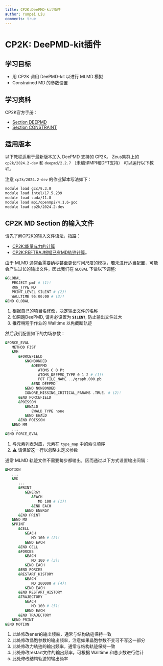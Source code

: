 ```yaml
---
title: CP2K:DeePMD-kit插件
author: Yunpei Liu
comments: true
---
```


# CP2K: DeePMD-kit插件

## 学习目标

- 用 CP2K 调用 DeePMD-kit 以进行 MLMD 模拟
- Constrained MD 的参数设置

## 学习资料

CP2K官方手册：

- [Section DEEPMD](https://manual.cp2k.org/trunk/CP2K_INPUT/FORCE_EVAL/MM/FORCEFIELD/NONBONDED/DEEPMD.html) 
- [Section CONSTRAINT](https://manual.cp2k.org/trunk/CP2K_INPUT/MOTION/CONSTRAINT.html) 

## 适用版本

以下教程适用于最新版本加入 DeePMD 支持的 CP2K。
Zeus集群上的 `cp2k/2024.2-dev` 和 `deepmd/2.2.7` （未编译MPI和DFT支持） 可以运行以下教程。

注意 `cp2k/2024.2-dev` 的作业脚本写法如下：

```bash
module load gcc/9.3.0
module load intel/17.5.239
module load cuda/11.8
module load mpi/openmpi/4.1.6-gcc
module load cp2k/2024.2-dev
```

## CP2K MD Section 的输入文件

请先了解CP2K的输入文件语法，指路：

- [CP2K:能量与力的计算](./cp2k-e-f.md) 
- [CP2K:REFTRAJ根据已有MD轨迹计算](./cp2k-reftraj.md)。

由于 MLMD 通常会需要纳秒甚至更长时间尺度的模拟，若未进行适当配置，可能会产生过长的输出文件，因此我们在 `GLOBAL` 下做以下调整:

```bash
&GLOBAL
   PROJECT pmf # (1)!
   RUN_TYPE MD
   PRINT_LEVEL SILENT # (2)!
   WALLTIME 95:00:00 # (3)!
&END GLOBAL
```

1.  根据自己的项目名修改，决定输出文件的名称
2.  如果跑DeePMD, 请务必设置为 **`SILENT`**, 防止输出文件过大
3.  推荐稍短于作业的 Walltime 以免截断轨迹

然后我们配置如下的力场参数：

```bash
&FORCE_EVAL
   METHOD FIST
   &MM
      &FORCEFIELD
         &NONBONDED
            &DEEPMD
               ATOMS C O Pt
               ATOMS_DEEPMD_TYPE 0 1 2 # (1)!
               POT_FILE_NAME ../graph.000.pb
            &END DEEPMD
         &END NONBONDED
         IGNORE_MISSING_CRITICAL_PARAMS .TRUE. # (2)!
      &END FORCEFIELD
      &POISSON
         &EWALD
            EWALD_TYPE none
         &END EWALD
      &END POISSON
   &END MM
   ...
&END FORCE_EVAL
```

1.  与元素列表对应，元素在 `type_map` 中的索引顺序
2.  :warning: 请保留这一行以忽略未定义参数

通常 MLMD 轨迹文件不需要每步都输出，因而通过以下方式设置输出间隔：

```bash
&MOTION
   ...
   &MD
      ...
      &PRINT
         &ENERGY
            &EACH
               MD 100 # (1)!
            &END EACH
         &END ENERGY
      &END PRINT
   &END MD
   &PRINT
      &CELL
         &EACH
            MD 100 # (2)!
         &END EACH
      &END CELL
      &FORCES
         &EACH
            MD 100 # (3)!
         &END EACH
      &END FORCES
      &RESTART_HISTORY
         &EACH
            MD 200000 # (4)!
         &END EACH
      &END RESTART_HISTORY
      &TRAJECTORY
         &EACH
            MD 100 # (5)!
         &END EACH
      &END TRAJECTORY
   &END PRINT
&END MOTION
```

1.  此处修改ener的输出频率，通常与结构轨迹保持一致
2.  此处修改晶胞参数的输出频率，注意如果晶胞参数不变可不写这一部分
3.  此处修改力轨迹的输出频率，通常与结构轨迹保持一致
4.  此处修改restart文件的输出频率，可根据 Walltime 和总步数进行估计
5.  此处修改结构轨迹的输出频率



